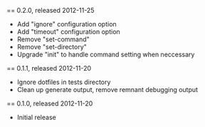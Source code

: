 == 0.2.0, released 2012-11-25

* Add "ignore" configuration option
* Add "timeout" configuration option
* Remove "set-command"
* Remove "set-directory"
* Upgrade "init" to handle command setting when neccessary

== 0.1.1, released 2012-11-20

* Ignore dotfiles in tests directory
* Clean up generate output, remove remnant debugging output

== 0.1.0, released 2012-11-20

* Initial release
